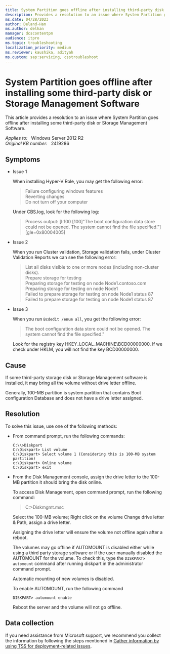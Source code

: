 ```yaml
---
title: System Partition goes offline after installing third-party disk or Storage Management Software
description: Provides a resolution to an issue where System Partition goes offline after installing some third-Party Disk or Storage Management Software.
ms.date: 04/28/2023
author: Deland-Han
ms.author: delhan
manager: dcscontentpm
audience: itpro
ms.topic: troubleshooting
localization_priority: medium
ms.reviewer: kaushika, adityah
ms.custom: sap:servicing, csstroubleshoot
---
```

# System Partition goes offline after installing some third-party disk or Storage Management Software

This article provides a resolution to an issue where System Partition goes offline after installing some third-party disk or Storage Management Software.

_Applies to:_ &nbsp; Windows Server 2012 R2  
_Original KB number:_ &nbsp; 2419286

## Symptoms

- Issue 1

  When installing Hyper-V Role, you may get the following error:

  > Failure configuring windows features  
  Reverting changes  
  Do not turn off your computer

    Under CBS.log, look for the following log:

    > Process output: [l:100 [100]"The boot configuration data store could not be opened. The system cannot find the file specified."][gle=0x80004005]

- Issue 2

    When you run Cluster validation, Storage validation fails, under Cluster Validation Reports we can see the following error:

     > List all disks visible to one or more nodes (including non-cluster disks).  
     Prepare storage for testing  
     Preparing storage for testing on node Node1.contoso.com  
     Preparing storage for testing on node Node1  
     Failed to prepare storage for testing on node Node1 status 87  
     Failed to prepare storage for testing on node Node1 status 87  

- Issue 3

    When you run `Bcdedit /enum all`, you get the following error:

    > The boot configuration data store could not be opened. The system cannot find the file specified."  

    Look for the registry key HKEY_LOCAL_MACHINE\BCD00000000. If we check under HKLM, you will not find the key BCD00000000.

## Cause  

If some third-party storage disk or Storage Management software is installed, it may bring all the volume without drive letter offline.

Generally, 100-MB partition is system partition that contains Boot configuration Database and does not have a drive letter assigned.  

## Resolution

To solve this issue, use one of the following methods:

- From command prompt, run the following commands:

    ```console
    C:\\>Diskpart
    C:\Diskpart> List volume
    C:\Diskpart> Select volume 1 (Considering this is 100-MB system partition)
    c:\Diskpart> Online volume
    C:\Diskpart> exit
    ```

- From the Disk Management console, assign the drive letter to the 100-MB partition it should bring the disk online.

    To access Disk Management, open command prompt, run the following command:

    > C:\>Diskmgmt.msc

    Select the 100-MB volume; Right click on the volume Change drive letter & Path, assign a drive letter.

    Assigning the drive letter will ensure the volume not offline again after a reboot.

    The volumes may go offline if AUTOMOUNT is disabled either while using a third party storage software or if the user manually disabled the AUTOMOUNT for the volume. To check this, type the `DISKPART> automount` command after running diskpart in the administrator command prompt.

    Automatic mounting of new volumes is disabled.

    To enable AUTOMOUNT, run the following command

    ```console
    DISKPART> automount enable
    ```

    Reboot the server and the volume will not go offline.

## Data collection

If you need assistance from Microsoft support, we recommend you collect the information by following the steps mentioned in [Gather information by using TSS for deployment-related issues](../../windows-client/windows-troubleshooters/gather-information-using-tss-deployment.md).
